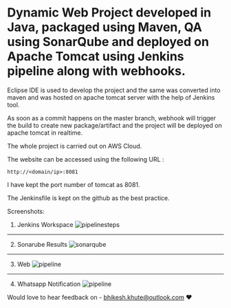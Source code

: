 
# Dynamic Web Project developed in Java, packaged using Maven, QA using SonarQube and deployed on Apache Tomcat using Jenkins pipeline along with webhooks.

Eclipse IDE is used to develop the project and the same was converted into maven and was hosted on apache tomcat server with the help of Jenkins tool.

As soon as a commit happens on the master branch, webhook will trigger the build to create new package/artifact and the project will be deployed on apache tomcat in realtime.

The whole project is carried out on AWS Cloud.

The website can be accessed using the following URL :

```
http://<domain/ip>:8081
```
I have kept the port number of tomcat as 8081.

The Jenkinsfile is kept on the github as the best practice. 

Screenshots:

1. Jenkins Workspace
![pipelinesteps](https://github.com/bhikeshkhute/java-maven-pipeline/assets/35907619/415fb0e3-8749-449d-8c46-59deeecf49f5.png)

---
2. Sonarube Results
![sonarqube]([Sonar_new](https://github.com/bhikeshkhute/java-maven-pipeline/assets/35907619/12a26bc9-ec93-435b-aa72-97206437ed1c)
)

---
3. Web 
![pipeline](https://user-images.githubusercontent.com/35907619/231505304-4c564fa8-d114-46dd-b260-116be4283f4a.jpg)

---
4. Whatsapp Notification
![pipeline]([Whatsapp_Notif](https://github.com/bhikeshkhute/java-maven-pipeline/assets/35907619/6e1d36ce-b64b-4537-8f1b-9ad0891084ee)
)

Would love to hear feedback on - bhikesh.khute@outlook.com :heart:




